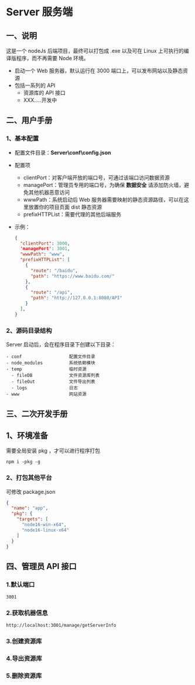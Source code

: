 # Server 服务端



## 一、说明

这是一个 nodeJs 后端项目，最终可以打包成 .exe 以及可在 Linux 上可执行的编译版程序，而不再需要 Node 环境。



- 启动一个 Web 服务器，默认运行在 3000 端口上，可以发布网站以及静态资源
- 包括一系列的 API
  - 资源库的 API 接口
  - XXX.....开发中



## 二、用户手册

### 1、基本配置

- 配置文件目录：**Server\conf\config.json**

- 配置项
  - clientPort：对客户端开放的端口号，可通过该端口访问数据资源
  - managePort：管理员专用的端口号，为确保 **数据安全** 请添加防火墙，避免其他机器恶意访问
  - wwwPath：系统启动后 Web 服务器需要映射的静态资源路径，可以在这里放置你的项目页面 dist 静态资源
  - prefixHTTPList：需要代理的其他后端服务
  
- 示例：

  ```json
  {
    "clientPort": 3000,
    'managePort': 3001,
    "wwwPath": "www",
    "prefixHTTPList": [
      {
        "route": "/baidu",
        "path": "https://www.baidu.com/"
      },
      {
        "route": "/api",
        "path": "http://127.0.0.1:8080/API"
      }
    ],
  }
  ```
  
  

### 2、源码目录结构

Server 启动后，会在程序目录下创建以下目录：

```
- conf					配置文件目录
- node_modules			系统依赖模块
- temp					临时资源
  - fileDB				文件资源库列表
  - fileOut				文件导出列表
  - logs				日志
- www					网站资源
```



## 三、二次开发手册



## 1、环境准备

需要全局安装 pkg ，才可以进行程序打包

```
npm i -pkg -g
```



### 2、打包其他平台

可修改 package.json

```json
{
  "name": "app",
  "pkg": {
    "targets": [
      "node16-win-x64",
      "node16-linux-x64"
    ]
  }
}
```



## 四、管理员 API 接口

### 1.默认端口

```
3001
```

### 2.获取机器信息

```
http://localhost:3001/manage/getServerInfo
```

### 3.创建资源库

### 4.导出资源库

### 5.删除资源库






